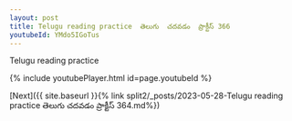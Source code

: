 ```yaml
---
layout: post
title: Telugu reading practice  తెలుగు  చదవడం  ప్రాక్టీస్ 366
youtubeId: YMdo5IGoTus
---
```

 
 
Telugu reading practice
 
 
 
 
 


{% include youtubePlayer.html id=page.youtubeId %}
 
[Next]({{ site.baseurl }}{% link  split2/_posts/2023-05-28-Telugu reading practice  తెలుగు  చదవడం  ప్రాక్టీస్ 364.md%})
 
